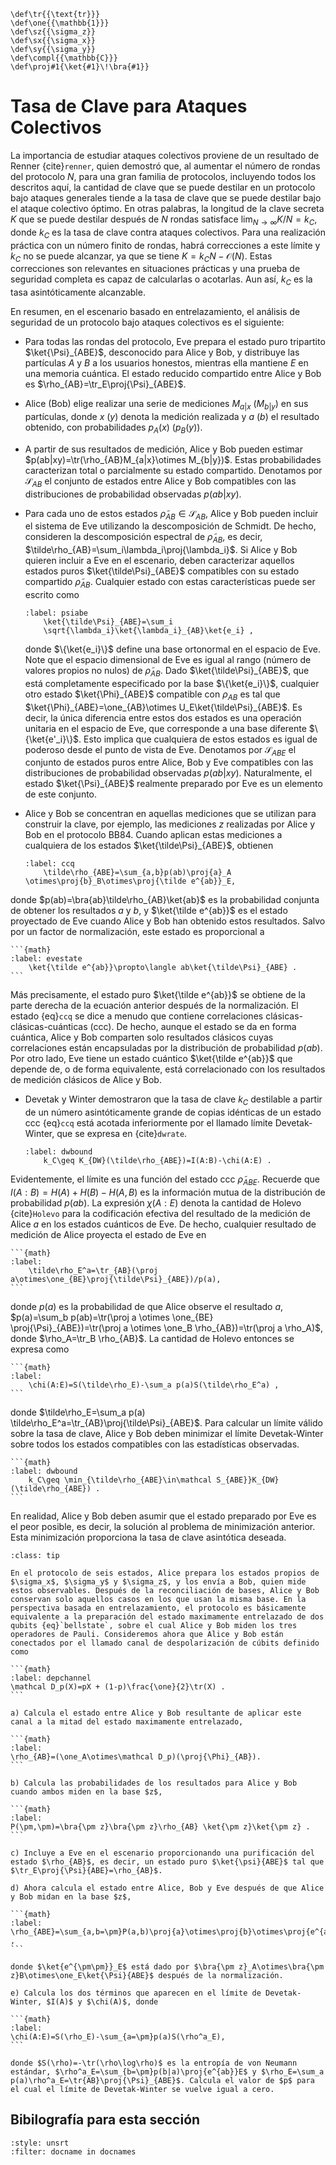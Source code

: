```{math}
\def\tr{{\text{tr}}}
\def\one{{\mathbb{1}}}
\def\sz{{\sigma_z}}
\def\sx{{\sigma_x}}
\def\sy{{\sigma_y}}
\def\compl{{\mathbb{C}}}
\def\proj#1{\ket{#1}\!\bra{#1}}
```

# Tasa de Clave para Ataques Colectivos

La importancia de estudiar ataques colectivos proviene de un resultado de Renner {cite}`renner`, quien demostró que, al aumentar el número de rondas del protocolo $N$, para una gran familia de protocolos, incluyendo todos los descritos aquí, la cantidad de clave que se puede destilar en un protocolo bajo ataques generales tiende a la tasa de clave que se puede destilar bajo el ataque colectivo óptimo. En otras palabras, la longitud de la clave secreta $K$ que se puede destilar después de $N$ rondas satisface $\lim_{N\rightarrow\infty} K/N=k_C$, donde $k_C$ es la tasa de clave contra ataques colectivos. Para una realización práctica con un número finito de rondas, habrá correcciones a este límite y $k_C$ no se puede alcanzar, ya que se tiene $K=k_CN-\mathcal{O}(N)$. Estas correcciones son relevantes en situaciones prácticas y una prueba de seguridad completa es capaz de calcularlas o acotarlas. Aun así, $k_C$ es la tasa asintóticamente alcanzable.

En resumen, en el escenario basado en entrelazamiento, el análisis de seguridad de un protocolo bajo ataques colectivos es el siguiente:

- Para todas las rondas del protocolo, Eve prepara el estado puro tripartito $\ket{\Psi}_{ABE}$, desconocido para Alice y Bob, y distribuye las partículas $A$ y $B$ a los usuarios honestos, mientras ella mantiene $E$ en una memoria cuántica. El estado reducido compartido entre Alice y Bob es $\rho_{AB}=\tr_E\proj{\Psi}_{ABE}$.
- Alice (Bob) elige realizar una serie de mediciones $M_{a|x}$ ($M_{b|y}$) en sus partículas, donde $x$ ($y$) denota la medición realizada y $a$ ($b$) el resultado obtenido, con probabilidades $p_A(x)$ ($p_B(y)$).
- A partir de sus resultados de medición, Alice y Bob pueden estimar $p(ab|xy)=\tr(\rho_{AB}M_{a|x}\otimes M_{b|y})$. Estas probabilidades caracterizan total o parcialmente su estado compartido. Denotamos por $\mathcal{S}_{AB}$ el conjunto de estados entre Alice y Bob compatibles con las distribuciones de probabilidad observadas $p(ab|xy)$.
- Para cada uno de estos estados $\tilde\rho_{AB}\in\mathcal{S}_{AB}$, Alice y Bob pueden incluir el sistema de Eve utilizando la descomposición de Schmidt. De hecho, consideren la descomposición espectral de $\tilde\rho_{AB}$, es decir, $\tilde\rho_{AB}=\sum_i\lambda_i\proj{\lambda_i}$. Si Alice y Bob quieren incluir a Eve en el escenario, deben caracterizar aquellos estados puros $\ket{\tilde\Psi}_{ABE}$ compatibles con su estado compartido $\tilde\rho_{AB}$. Cualquier estado con estas características puede ser escrito como

    ```{math}
    :label: psiabe
        \ket{\tilde\Psi}_{ABE}=\sum_i
        \sqrt{\lambda_i}\ket{\lambda_i}_{AB}\ket{e_i} ,
    ```  
    donde $\{\ket{e_i}\}$ define una base ortonormal en el espacio de Eve. 
Note que el espacio dimensional de Eve es igual al rango (número de valores propios no nulos) de $\tilde\rho_{AB}$. Dado $\ket{\tilde\Psi}_{ABE}$, que está completamente especificado por la base $\{\ket{e_i}\}$, cualquier otro estado $\ket{\Phi}_{ABE}$ compatible con $\rho_{AB}$ es tal que $\ket{\Phi}_{ABE}=\one_{AB}\otimes U_E\ket{\tilde\Psi}_{ABE}$. Es decir, la única diferencia entre estos dos estados es una operación unitaria en el espacio de Eve, que corresponde a una base diferente $\{\ket{e'_i}\}$. Esto implica que cualquiera de estos estados es igual de poderoso desde el punto de vista de Eve. Denotamos por $\mathcal{S}_{ABE}$ el conjunto de estados puros entre Alice, Bob y Eve compatibles con las distribuciones de probabilidad observadas $p(ab|xy)$. Naturalmente, el estado $\ket{\Psi}_{ABE}$ realmente preparado por Eve es un elemento de este conjunto.
- Alice y Bob se concentran en aquellas mediciones que se utilizan para construir la clave, por ejemplo, las mediciones $z$ realizadas por Alice y Bob en el protocolo BB84. Cuando aplican estas mediciones a cualquiera de los estados $\ket{\tilde\Psi}_{ABE}$, obtienen

    ```{math}
    :label: ccq
        \tilde\rho_{ABE}=\sum_{a,b}p(ab)\proj{a}_A \otimes\proj{b}_B\otimes\proj{\tilde e^{ab}}_E,
    ```

donde $p(ab)=\bra{ab}\tilde\rho_{AB}\ket{ab}$ es la probabilidad conjunta de obtener los resultados $a$ y $b$, y $\ket{\tilde e^{ab}}$ es el estado proyectado de Eve cuando Alice y Bob han obtenido estos resultados. Salvo por un factor de normalización, este estado es proporcional a

    ```{math}
    :label: evestate
        \ket{\tilde e^{ab}}\propto\langle ab\ket{\tilde\Psi}_{ABE} .
    ```

Más precisamente, el estado puro $\ket{\tilde e^{ab}}$ se obtiene de la parte derecha de la ecuación anterior después de la normalización. El estado {eq}`ccq` se dice a menudo que contiene correlaciones clásicas-clásicas-cuánticas (ccc). De hecho, aunque el estado se da en forma cuántica, Alice y Bob comparten solo resultados clásicos cuyas correlaciones están encapsuladas por la distribución de probabilidad $p(ab)$. Por otro lado, Eve tiene un estado cuántico $\ket{\tilde e^{ab}}$ que depende de, o de forma equivalente, está correlacionado con los resultados de medición clásicos de Alice y Bob.
- Devetak y Winter demostraron que la tasa de clave $k_C$ destilable a partir de un número asintóticamente grande de copias idénticas de un estado ccc {eq}`ccq` está acotada inferiormente por el llamado límite Devetak-Winter, que se expresa en {cite}`dwrate`.

    ```{math}
    :label: dwbound
        k_C\geq K_{DW}(\tilde\rho_{ABE})=I(A:B)-\chi(A:E) .
    ```

Evidentemente, el límite es una función del estado ccc $\tilde\rho_{ABE}$. Recuerde que $I(A:B)=H(A)+H(B)-H(A,B)$ es la información mutua de la distribución de probabilidad $p(ab)$. La expresión $\chi(A:E)$ denota la cantidad de Holevo {cite}`Holevo` para la codificación efectiva del resultado de la medición de Alice $a$ en los estados cuánticos de Eve. De hecho, cualquier resultado de medición de Alice proyecta el estado de Eve en

    ```{math}
    :label: 
        \tilde\rho_E^a=\tr_{AB}(\proj a\otimes\one_{BE}\proj{\tilde\Psi}_{ABE})/p(a),
    ```

donde $p(a)$ es la probabilidad de que Alice observe el resultado $a$, $p(a)=\sum_b p(ab)=\tr(\proj a \otimes \one_{BE} \proj{\Psi}_{ABE})=\tr(\proj a \otimes \one_B \rho_{AB})=\tr(\proj a \rho_A)$, donde $\rho_A=\tr_B \rho_{AB}$. La cantidad de Holevo entonces se expresa como

    ```{math}
    :label: 
        \chi(A:E)=S(\tilde\rho_E)-\sum_a p(a)S(\tilde\rho_E^a) ,
    ```

donde $\tilde\rho_E=\sum_a p(a) \tilde\rho_E^a=\tr_{AB}\proj{\tilde\Psi}_{ABE}$. Para calcular un límite válido sobre la tasa de clave, Alice y Bob deben minimizar el límite Devetak-Winter sobre todos los estados compatibles con las estadísticas observadas.

    ```{math}
    :label: dwbound
        k_C\geq \min_{\tilde\rho_{ABE}\in\mathcal S_{ABE}}K_{DW}(\tilde\rho_{ABE}) .
    ```

En realidad, Alice y Bob deben asumir que el estado preparado por Eve es el peor posible, es decir, la solución al problema de minimización anterior. Esta minimización proporciona la tasa de clave asintótica deseada.

`````{admonition} Ejercicio 4: Cálculo de tasas de clave
:class: tip

En el protocolo de seis estados, Alice prepara los estados propios de $\sigma_x$, $\sigma_y$ y $\sigma_z$, y los envía a Bob, quien mide estos observables. Después de la reconciliación de bases, Alice y Bob conservan solo aquellos casos en los que usan la misma base. En la perspectiva basada en entrelazamiento, el protocolo es básicamente equivalente a la preparación del estado maximamente entrelazado de dos qubits {eq}`bellstate`, sobre el cual Alice y Bob miden los tres operadores de Pauli. Consideremos ahora que Alice y Bob están conectados por el llamado canal de despolarización de cúbits definido como

```{math}
:label: depchannel
\mathcal D_p(X)=pX + (1-p)\frac{\one}{2}\tr(X) .
```

a) Calcula el estado entre Alice y Bob resultante de aplicar este canal a la mitad del estado maximamente entrelazado,

```{math}
:label: 
\rho_{AB}=(\one_A\otimes\mathcal D_p)(\proj{\Phi}_{AB}).
```

b) Calcula las probabilidades de los resultados para Alice y Bob cuando ambos miden en la base $z$,

```{math}
:label: 
P(\pm,\pm)=\bra{\pm z}\bra{\pm z}\rho_{AB} \ket{\pm z}\ket{\pm z} .
```

c) Incluye a Eve en el escenario proporcionando una purificación del estado $\rho_{AB}$, es decir, un estado puro $\ket{\psi}{ABE}$ tal que $\tr_E\proj{\Psi}{ABE}=\rho_{AB}$.

d) Ahora calcula el estado entre Alice, Bob y Eve después de que Alice y Bob midan en la base $z$,

```{math}
:label: 
\rho_{ABE}=\sum_{a,b=\pm}P(a,b)\proj{a}\otimes\proj{b}\otimes\proj{e^{ab}}_E ,
```

donde $\ket{e^{\pm\pm}}_E$ está dado por $\bra{\pm z}_A\otimes\bra{\pm z}B\otimes\one_E\ket{\Psi}{ABE}$ después de la normalización.

e) Calcula los dos términos que aparecen en el límite de Devetak-Winter, $I(A)$ y $\chi(A)$, donde

```{math}
:label: 
\chi(A:E)=S(\rho_E)-\sum_{a=\pm}p(a)S(\rho^a_E), 
```

donde $S(\rho)=-\tr(\rho\log\rho)$ es la entropía de von Neumann estándar, $\rho^a_E=\sum_{b=\pm}p(b|a)\proj{e^{ab}}E$ y $\rho_E=\sum_a p(a)\rho^a_E=\tr{AB}\proj{\Psi}_{ABE}$. Calcula el valor de $p$ para el cual el límite de Devetak-Winter se vuelve igual a cero.

`````

## Bibilografía para esta sección
```{bibliography}
:style: unsrt
:filter: docname in docnames
```